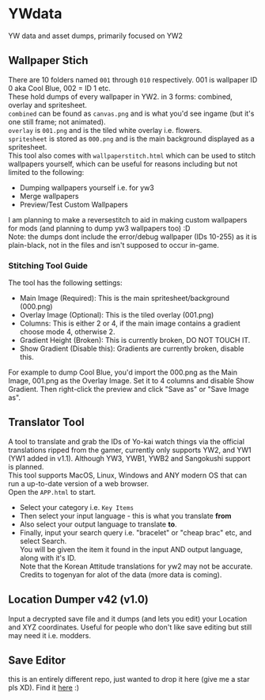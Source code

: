 # YWdata
YW data and asset dumps, primarily focused on YW2

## Wallpaper Stich
There are 10 folders named `001` through `010` respectively. 001 is wallpaper ID 0 aka Cool Blue, 002 = ID 1 etc.</br>
 These hold dumps of every wallpaper in YW2. in 3 forms: combined, overlay and spritesheet.</br>
`combined` can be found as `canvas.png` and is what you'd see ingame (but it's one still frame; not animated).</br>
`overlay` is `001.png` and is the tiled white overlay i.e. flowers.</br>
`spritesheet` is stored as `000.png` and is the main background displayed as a spritesheet.</br>
This tool also comes with `wallpaperstitch.html` which can be used to stitch wallpapers yourself, which can be useful for reasons including but not limited to the following:
* Dumping wallpapers yourself i.e. for yw3
* Merge wallpapers
* Preview/Test Custom Wallpapers</br>

I am planning to make a reversestitch to aid in making custom wallpapers for mods (and planning to dump yw3 wallpapers too) :D</br>
Note: the dumps dont include the error/debug wallpaper (IDs 10-255) as it is plain-black, not in the files and isn't supposed to occur in-game.

### Stitching Tool Guide
The tool has the following settings:
* Main Image (Required): This is the main spritesheet/background (000.png)
* Overlay Image (Optional): This is the tiled overlay (001.png)
* Columns: This is either 2 or 4, if the main image contains a gradient choose mode 4, otherwise 2.
* Gradient Height (Broken): This is currently broken, DO NOT TOUCH IT.
* Show Gradient (Disable this): Gradients are currently broken, disable this.</br>

For example to dump Cool Blue, you'd import the 000.png as the Main Image, 001.png as the Overlay Image. Set it to 4 columns and disable Show Gradient. Then right-click the preview and click "Save as" or "Save Image as".
  
## Translator Tool
A tool to translate and grab the IDs of Yo-kai watch things via the official translations ripped from the gamer, currently only supports YW2, and YW1 (YW1 added in v1.1). Although YW3, YWB1, YWB2 and Sangokushi support is planned.</br>
This tool supports MacOS, Linux, Windows and ANY modern OS that can run a up-to-date version of a web browser.</br>
Open the `APP.html` to start.
* Select your category i.e. `Key Items`
* Then select your input language - this is what you translate **from**
* Also select your output language to translate **to**.
* Finally, input your search query i.e. "bracelet" or "cheap brac" etc, and select Search.</br>
You will be given the item it found in the input AND output language, along with it's ID.</br>
Note that the Korean Attitude translations for yw2 may not be accurate.
Credits to togenyan for alot of the data (more data is coming).


## Location Dumper v42 (v1.0)
Input a decrypted save file and it dumps (and lets you edit) your Location and XYZ coordinates. Useful for people who don't like save editing but still may need it i.e. modders.

## Save Editor
this is an entirely different repo, just wanted to drop it here (give me a star pls XD). Find it [here](https://github.com/n123git/YWSaveEditor) :)

